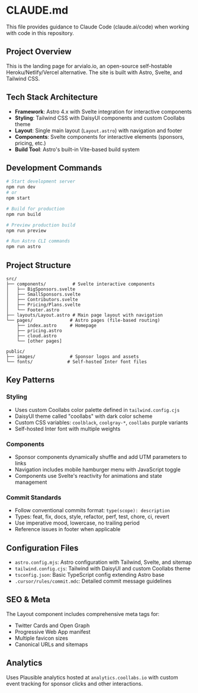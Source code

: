 # CLAUDE.md

This file provides guidance to Claude Code (claude.ai/code) when working with code in this repository.

## Project Overview

This is the landing page for arvialo.io, an open-source self-hostable Heroku/Netlify/Vercel alternative. The site is built with Astro, Svelte, and Tailwind CSS.

## Tech Stack Architecture

- **Framework**: Astro 4.x with Svelte integration for interactive components
- **Styling**: Tailwind CSS with DaisyUI components and custom Coollabs theme
- **Layout**: Single main layout (`Layout.astro`) with navigation and footer
- **Components**: Svelte components for interactive elements (sponsors, pricing, etc.)
- **Build Tool**: Astro's built-in Vite-based build system

## Development Commands

```bash
# Start development server
npm run dev
# or
npm start

# Build for production
npm run build

# Preview production build
npm run preview

# Run Astro CLI commands
npm run astro
```

## Project Structure

```
src/
├── components/          # Svelte interactive components
│   ├── BigSponsors.svelte
│   ├── SmallSponsors.svelte  
│   ├── Contributors.svelte
│   ├── Pricing/Plans.svelte
│   └── Footer.astro
├── layouts/Layout.astro # Main page layout with navigation
└── pages/              # Astro pages (file-based routing)
    ├── index.astro     # Homepage
    ├── pricing.astro
    ├── cloud.astro
    └── [other pages]

public/
├── images/             # Sponsor logos and assets
└── fonts/             # Self-hosted Inter font files
```

## Key Patterns

### Styling
- Uses custom Coollabs color palette defined in `tailwind.config.cjs`
- DaisyUI theme called "coollabs" with dark color scheme
- Custom CSS variables: `coolblack`, `coolgray-*`, `coollabs` purple variants
- Self-hosted Inter font with multiple weights

### Components
- Sponsor components dynamically shuffle and add UTM parameters to links
- Navigation includes mobile hamburger menu with JavaScript toggle
- Components use Svelte's reactivity for animations and state management

### Commit Standards
- Follow conventional commits format: `type(scope): description`
- Types: feat, fix, docs, style, refactor, perf, test, chore, ci, revert
- Use imperative mood, lowercase, no trailing period
- Reference issues in footer when applicable

## Configuration Files

- `astro.config.mjs`: Astro configuration with Tailwind, Svelte, and sitemap
- `tailwind.config.cjs`: Tailwind with DaisyUI and custom Coollabs theme
- `tsconfig.json`: Basic TypeScript config extending Astro base
- `.cursor/rules/commit.mdc`: Detailed commit message guidelines

## SEO & Meta

The Layout component includes comprehensive meta tags for:
- Twitter Cards and Open Graph
- Progressive Web App manifest
- Multiple favicon sizes
- Canonical URLs and sitemaps

## Analytics

Uses Plausible analytics hosted at `analytics.coollabs.io` with custom event tracking for sponsor clicks and other interactions.